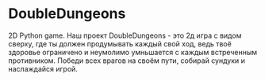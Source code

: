# DoubleDungeons
2D Python game.
Наш проект DoubleDungeons - это 2д игра с видом сверху, где ты должен продумывать каждый свой ход, ведь твоё здоровье ограничено и неумолимо умньшается с каждым встреченным противником. Победи всех врагов на своём пути, собирай сундуки и наслаждайся игрой.
